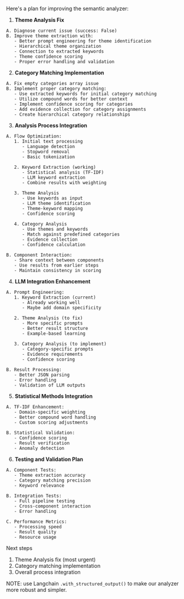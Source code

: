 Here's a plan for improving the semantic analyzer:

1. **Theme Analysis Fix**
```
A. Diagnose current issue (success: False)
B. Improve theme extraction with:
   - Better prompt engineering for theme identification
   - Hierarchical theme organization
   - Connection to extracted keywords
   - Theme confidence scoring
   - Proper error handling and validation
```

2. **Category Matching Implementation**
```
A. Fix empty categories array issue
B. Implement proper category matching:
   - Use extracted keywords for initial category matching
   - Utilize compound words for better context
   - Implement confidence scoring for categories
   - Add evidence collection for category assignments
   - Create hierarchical category relationships
```

3. **Analysis Process Integration**
```
A. Flow Optimization:
   1. Initial text processing
      - Language detection
      - Stopword removal
      - Basic tokenization

   2. Keyword Extraction (working)
      - Statistical analysis (TF-IDF)
      - LLM keyword extraction
      - Combine results with weighting

   3. Theme Analysis
      - Use keywords as input
      - LLM theme identification
      - Theme-keyword mapping
      - Confidence scoring

   4. Category Analysis
      - Use themes and keywords
      - Match against predefined categories
      - Evidence collection
      - Confidence calculation

B. Component Interaction:
   - Share context between components
   - Use results from earlier steps
   - Maintain consistency in scoring
```

4. **LLM Integration Enhancement**
```
A. Prompt Engineering:
   1. Keyword Extraction (current)
      - Already working well
      - Maybe add domain specificity

   2. Theme Analysis (to fix)
      - More specific prompts
      - Better result structure
      - Example-based learning

   3. Category Analysis (to implement)
      - Category-specific prompts
      - Evidence requirements
      - Confidence scoring

B. Result Processing:
   - Better JSON parsing
   - Error handling
   - Validation of LLM outputs
```

5. **Statistical Methods Integration**
```
A. TF-IDF Enhancement:
   - Domain-specific weighting
   - Better compound word handling
   - Custom scoring adjustments

B. Statistical Validation:
   - Confidence scoring
   - Result verification
   - Anomaly detection
```

6. **Testing and Validation Plan**
```
A. Component Tests:
   - Theme extraction accuracy
   - Category matching precision
   - Keyword relevance

B. Integration Tests:
   - Full pipeline testing
   - Cross-component interaction
   - Error handling

C. Performance Metrics:
   - Processing speed
   - Result quality
   - Resource usage
```

Next steps
1. Theme Analysis fix (most urgent)
2. Category matching implementation
3. Overall process integration


NOTE: use Langchain `.with_structured_output()` to make our analyzer more robust and simpler.
